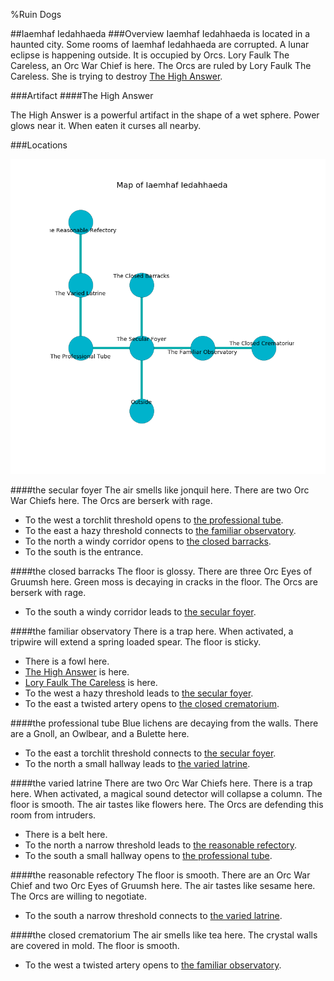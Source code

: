 %Ruin Dogs

##Iaemhaf Iedahhaeda
###Overview
Iaemhaf Iedahhaeda is located in a haunted city. Some rooms of Iaemhaf Iedahhaeda are corrupted. A lunar eclipse is happening outside. It is occupied by Orcs. <a name="Lory-Faulk-The-Careless"></a>Lory Faulk The Careless, an Orc War Chief is here. The Orcs are ruled by Lory Faulk The Careless. She  is trying to destroy [The High Answer](#The-High-Answer). 



###Artifact
####<a name="The-High-Answer"></a>The High Answer


The High Answer is a powerful artifact in the shape of a wet sphere. Power glows near it. When eaten it curses all nearby. 





###Locations


![](../v2/images/Iaemhaf-Iedahhaeda.png)

####<a name="the-secular-foyer"></a>the secular foyer
The air smells like jonquil here. There are two Orc War Chiefs here. The Orcs are berserk with rage. 



* To the west a torchlit threshold opens to [the professional tube](#the-professional-tube).
* To the east a hazy threshold connects to [the familiar observatory](#the-familiar-observatory).
* To the north a windy corridor opens to [the closed barracks](#the-closed-barracks).
* To the south is the entrance.


####<a name="the-closed-barracks"></a>the closed barracks
The floor is glossy. There are three Orc Eyes of Gruumsh here. Green moss is decaying in cracks in the floor. The Orcs are berserk with rage. 



* To the south a windy corridor leads to [the secular foyer](#the-secular-foyer).


####<a name="the-familiar-observatory"></a>the familiar observatory
There is a trap here. When activated, a tripwire will extend a spring loaded spear. The floor is sticky. 



* There is a fowl here.
* [The High Answer](#The-High-Answer) is here.
* [Lory Faulk The Careless](#Lory-Faulk-The-Careless) is here.
* To the west a hazy threshold leads to [the secular foyer](#the-secular-foyer).
* To the east a twisted artery opens to [the closed crematorium](#the-closed-crematorium).


####<a name="the-professional-tube"></a>the professional tube
Blue lichens are decaying from the walls. There are a Gnoll, an Owlbear, and a Bulette here. 



* To the east a torchlit threshold connects to [the secular foyer](#the-secular-foyer).
* To the north a small hallway leads to [the varied latrine](#the-varied-latrine).


####<a name="the-varied-latrine"></a>the varied latrine
There are two Orc War Chiefs here. There is a trap here. When activated, a magical sound detector will collapse a column. The floor is smooth. The air tastes like flowers here. The Orcs are defending this room from intruders. 



* There is a belt here.
* To the north a narrow threshold leads to [the reasonable refectory](#the-reasonable-refectory).
* To the south a small hallway opens to [the professional tube](#the-professional-tube).


####<a name="the-reasonable-refectory"></a>the reasonable refectory
The floor is smooth. There are an Orc War Chief and two Orc Eyes of Gruumsh here. The air tastes like sesame here. The Orcs are willing to negotiate. 



* To the south a narrow threshold connects to [the varied latrine](#the-varied-latrine).


####<a name="the-closed-crematorium"></a>the closed crematorium
The air smells like tea here. The crystal walls are covered in mold. The floor is smooth. 



* To the west a twisted artery opens to [the familiar observatory](#the-familiar-observatory).


